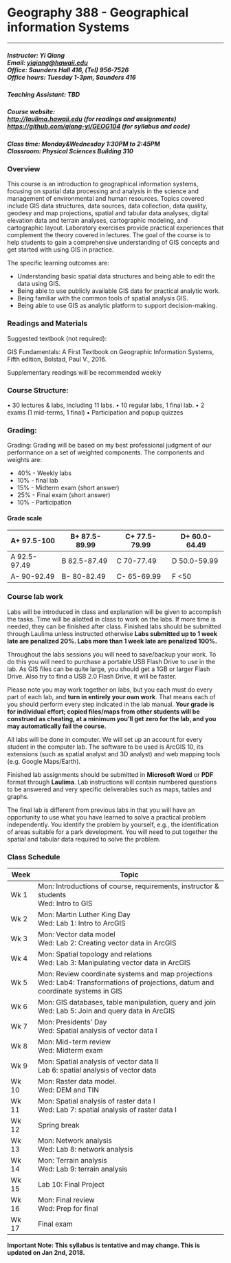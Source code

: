 # Geography 388 - Geographical information Systems

---
##### Instructor: Yi Qiang <br/>Email: yiqiang@hawaii.edu <br/>Office: Saunders Hall 416, (Tel) 956-7526 <br/>Office hours:  Tuesday 1-3pm, Saunders 416

##### Teaching Assistant: TBD

##### Course website:<br/> http://laulima.hawaii.edu (for readings and assignments)<br/>https://github.com/qiang-yi/GEOG104 (for syllabus and code)

##### Class time: Monday&Wednesday 1:30PM to 2:45PM <br/>Classroom: Physical Sciences Building 310 

### Overview
This course is an introduction to geographical information systems, focusing on spatial data processing and analysis in the science and management of environmental and human resources.  Topics covered include GIS data structures, data sources, data collection, data quality, geodesy and map projections, spatial and tabular data analyses, digital elevation data and terrain analyses, cartographic modeling, and cartographic layout.  Laboratory exercises provide practical experiences that complement the theory covered in lectures. The goal of the course is to help students to gain a comprehensive understanding of GIS concepts and get started with using GIS in practice.

The specific learning outcomes are:
* 	Understanding basic spatial data structures and being able to edit the data using GIS.
* 	Being able to use publicly available GIS data for practical analytic work.
* 	Being familiar with the common tools of spatial analysis GIS.
* 	Being able to use GIS as analytic platform to support decision-making.

### Readings and Materials
Suggested textbook (not required):

GIS Fundamentals: A First Textbook on Geographic Information Systems, Fifth edition, Bolstad, Paul V., 2016.

Supplementary readings will be recommended weekly

 
### Course Structure: 
•	30 lectures & labs, including 11 labs.
•	10 regular labs, 1 final lab.
•	2 exams (1 mid-terms, 1 final)
•	Participation and popup quizzes

### Grading:
Grading: Grading will be based on my best professional judgment of our performance on a set of weighted components. The components and weights are:
- 40% - Weekly labs
- 10% - final lab
- 15% - Midterm exam (short answer)
- 25% - Final exam (short answer)
- 10% - Participation

#### Grade scale

|A+ 97.5-100	|B+ 87.5-89.99	|C+ 77.5-79.99	|D+ 60.0-64.49|
|---------------|-------|--------|--------|
|A   92.5-97.49	|B   82.5-87.49	|C   70-77.49	|D   50.0-59.99|
|A-  90-92.49	|B-  80-82.49	|C-  65-69.99	|F   <50|

### Course lab work
Labs will be introduced in class and explanation will be given to accomplish the tasks.  Time will be allotted in class to work on the labs.  If more time is needed, they can be finished after class.  Finished labs should be submitted through Laulima unless instructed otherwise **Labs submitted up to 1 week late are penalized 20%. Labs more than 1 week late are penalized 100%.**

Throughout the labs sessions you will need to save/backup your work.  To do this you will need to purchase a portable USB Flash Drive to use in the lab.  As GIS files can be quite large, you should get a 1GB or larger Flash Drive.   Also try to find a USB 2.0 Flash Drive, it will be faster.  

Please note you may work together on labs, but you each must do every part of each lab, and **turn in entirely your own work**.  That means each of you should perform every step indicated in the lab manual. **Your grade is for individual effort; copied files/maps from other students will be construed as cheating, at a minimum you’ll get zero for the lab, and you may automatically fail the course.**

All labs will be done in computer. We will set up an account for every student in the computer lab. The software to be used is ArcGIS 10, its extensions (such as spatial analyst and 3D analyst) and web mapping tools (e.g. Google Maps/Earth).

Finished lab assignments should be submitted in **Microsoft Word** or **PDF** format through **Laulima**. Lab instructions will contain numbered questions to be answered and very specific deliverables such as maps, tables and graphs.

The final lab is different from previous labs in that you will have an opportunity to use what you have learned to solve a practical problem independently. You identify the problem by yourself, e.g., the identification of areas suitable for a park development. You will need to put together the spatial and tabular data required to solve the problem. 

### Class Schedule
|Week |   Topic|
|---|---|
|Wk 1|Mon: Introductions of course, requirements, instructor & students <br> Wed: Intro to GIS|
|Wk 2|Mon: Martin Luther King Day <br> Wed: Lab 1: Intro to ArcGIS |
|Wk 3|Mon: Vector data model <br> Wed: Lab 2: Creating vector data in ArcGIS|
|Wk 4|Mon: Spatial topology and relations <br> Wed: Lab 3: Manipulating vector data in ArcGIS|
|Wk 5|Mon: Review coordinate systems and map projections <br> Wed: Lab4: Transformations of projections, datum and coordinate systems in GIS |
|Wk 6| Mon: GIS databases, table manipulation, query and join <br> Wed: Lab 5: Join and query data in ArcGIS|
|Wk 7|Mon: Presidents' Day <Br> Wed: Spatial analysis of vector data I|
|Wk 8|Mon: Mid-term review <br> Wed: Midterm exam|
|Wk 9|Mon: Spatial analysis of vector data II <br> Lab 6: spatial analysis of vector data|
|Wk 10| Mon: Raster data model.<br> Wed: DEM and TIN|
|Wk 11| Mon: Spatial analysis of raster data I <br> Wed: Lab 7: spatial analysis of raster data I|
|Wk 12| Spring break|
|Wk 13| Mon: Network analysis <br> Wed: Lab 8: network analysis|
|Wk 14| Mon: Terrain analysis <br> Wed: Lab 9: terrain analysis|
|Wk 15| Lab 10: Final Project|
|Wk 16| Mon: Final review <br> Wed: Prep for final|
|Wk 17| Final exam|

**Important Note: This syllabus is tentative and may change. This is updated on Jan 2nd, 2018.**


